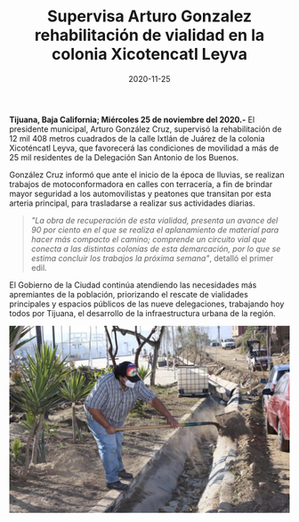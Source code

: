 ﻿---
layout: blog
title:  "Supervisa Arturo Gonzalez rehabilitación de vialidad en la colonia Xicotencatl Leyva"
categories: tijuana
date:  2020-11-25
permalink: /:categories/:title:output_ext
image: /img/cnr/supervisa-arturo-gonzalez.jpg
autor: 
---

**Tijuana, Baja California; Miércoles 25 de noviembre del 2020.-** El presidente municipal, Arturo González Cruz, supervisó la rehabilitación de 12 mil 408 metros cuadrados de la calle Ixtlán de Juárez de la colonia Xicoténcatl Leyva, que favorecerá las condiciones de movilidad a más de 25 mil residentes de la Delegación San Antonio de los Buenos.

González Cruz informó que ante el inicio de la época de lluvias, se realizan trabajos de motoconformadora en calles con terracería, a fin de brindar mayor seguridad a los automovilistas y peatones que transitan por esta arteria principal, para trasladarse a realizar sus actividades diarias.

> _"La obra de recuperación de esta vialidad, presenta un avance del 90 por ciento en el que se realiza el aplanamiento de material para hacer más compacto el camino; comprende un circuito vial que conecta a las distintas colonias de esta demarcación, por lo que se estima concluir los trabajos la próxima semana"_, detalló el primer edil.

El Gobierno de la Ciudad continúa atendiendo las necesidades más apremiantes de la población, priorizando el rescate de vialidades principales y espacios públicos de las nueve delegaciones, trabajando hoy todos por Tijuana, el desarrollo de la infraestructura urbana de la región.

<div id="carouselExampleSlidesOnly" class="carousel slide" data-ride="carousel">
  <div class="carousel-inner">
    <div class="carousel-item active">
       <img class="d-block w-100" src="/img/cnr/supervisa-arturo-gonzalez.jpg" loading="lazy"  alt="">
    </div>
  </div>
</div>